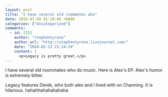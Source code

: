 ```yaml
---
layout: post
title: "I have several old roommates who"
date: 2010-02-09 01:20:00 +0000
categories: ["Uncategorized"]
comments:
  - id: 2252
    author: "stephentyrone"
    author_url: "http://stephentyrone.livejournal.com/"
    date: "2010-02-13 21:14:24"
    content: |
      <p>Legacy is pretty great.</p>
---
```


I have several old roommates who do music. Here is Alex's EP. Alex's humor is extremely bitter.

Legacy features Derek, who both alex and i lived with on Channing. It is hilarious. hahahhahahahahaha
